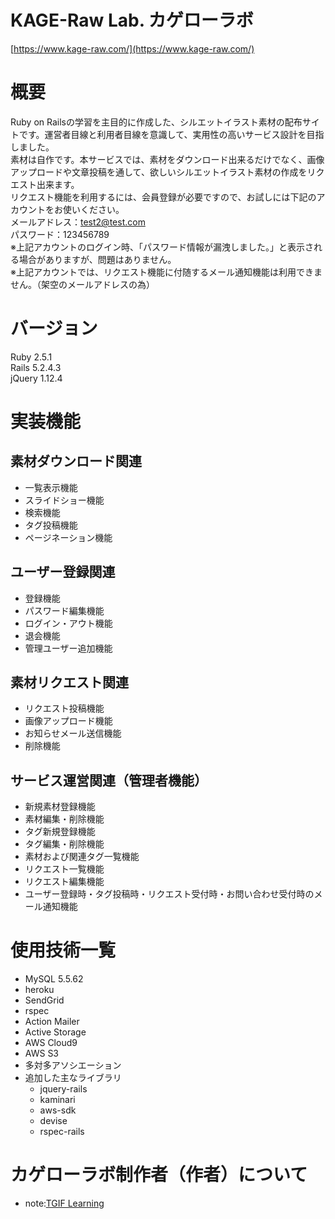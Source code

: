# **KAGE-Raw Lab.**  **カゲローラボ**  
[https://www.kage-raw.com/](https://www.kage-raw.com/)

# 概要

Ruby on Railsの学習を主目的に作成した、シルエットイラスト素材の配布サイトです。運営者目線と利用者目線を意識して、実用性の高いサービス設計を目指しました。  
素材は自作です。本サービスでは、素材をダウンロード出来るだけでなく、画像アップロードや文章投稿を通して、欲しいシルエットイラスト素材の作成をリクエスト出来ます。  
リクエスト機能を利用するには、会員登録が必要ですので、お試しには下記のアカウントをお使いください。  
メールアドレス：test2@test.com  
パスワード：123456789  
※上記アカウントのログイン時、「パスワード情報が漏洩しました。」と表示される場合がありますが、問題はありません。  
※上記アカウントでは、リクエスト機能に付随するメール通知機能は利用できません。（架空のメールアドレスの為）

# バージョン  
Ruby 2.5.1  
Rails 5.2.4.3  
jQuery 1.12.4  


# 実装機能
## 素材ダウンロード関連
* 一覧表示機能
* スライドショー機能
* 検索機能
* タグ投稿機能
* ページネーション機能

## ユーザー登録関連
* 登録機能
* パスワード編集機能
* ログイン・アウト機能
* 退会機能
* 管理ユーザー追加機能

## 素材リクエスト関連
* リクエスト投稿機能  
* 画像アップロード機能
* お知らせメール送信機能
* 削除機能

## サービス運営関連（管理者機能）
* 新規素材登録機能
* 素材編集・削除機能
* タグ新規登録機能
* タグ編集・削除機能
* 素材および関連タグ一覧機能
* リクエスト一覧機能
* リクエスト編集機能
* ユーザー登録時・タグ投稿時・リクエスト受付時・お問い合わせ受付時のメール通知機能

# 使用技術一覧
* MySQL 5.5.62
* heroku
* SendGrid
* rspec
* Action Mailer
* Active Storage 
* AWS Cloud9
* AWS S3
* 多対多アソシエーション
* 追加した主なライブラリ
    * jquery-rails
    * kaminari
    * aws-sdk
    * devise
    * rspec-rails

# カゲローラボ制作者（作者）について
* note:[TGIF Learning](https://note.com/tgif_learning)